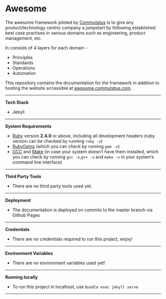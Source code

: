 # Awesome 

The awesome framework piloted by [Commutatus](https://www.commtutatus.com) is to give any product/technology centric company a jumpstart by following established best case practises in various domains such as engineering, product management, etc.

In consists of 4 layers for each domain - 

- Principles
- Standards
- Operations
- Automation

This repository contains the documentation for the framework in addition to hosting the website accessible at [awesome.commutatus.com](https://awesome.commutatus.com).

------

**Tech Stack**

- Jekyll 

---

**System Requirements**

- [Ruby](https://www.ruby-lang.org/en/downloads/) version **2.4.0** or above, including all development headers (ruby version can be checked by running `ruby -v`)
- [RubyGems](https://rubygems.org/pages/download) (which you can check by running `gem -v`)
- [GCC](https://gcc.gnu.org/install/) and [Make](https://www.gnu.org/software/make/) (in case your system doesn’t have them installed, which you can check by running `gcc -v`,`g++ -v` and `make -v` in your system’s command line interface)

---

**Third Party Tools**

- There are no third party tools used yet.

---

**Deployment**

- The documentation is deployed on commits to the master branch via Github Pages

----

**Credentials**

- There are no credentials required to run this project, enjoy!

----

**Environment Variables**

- There are no environment variables used yet!

---

**Running locally**

- To run this project in localhost, use `bundle exec jekyll serve`

---

